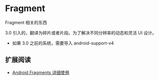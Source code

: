 # Fragment
Fragment 相关的东西

3.0 引入的，翻译为碎片或者片段。为了解决不同分辨率的动态和灵活 UI 设计。

* 如果 3.0 之前的系统，需要导入 android-support-v4



## 扩展阅读

* [Android Fragments 详细使用](http://www.cnblogs.com/terryblog/archive/2012/02/17/2355753.html)